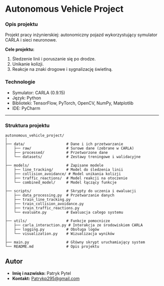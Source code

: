 # Autonomous Vehicle Project

### Opis projektu
Projekt pracy inżynierskiej: autonomiczny pojazd wykorzystujący symulator CARLA i sieci neuronowe.

**Cele projektu:**
1. Śledzenie linii i poruszanie się po drodze.
2. Unikanie kolizji.
3. Reakcje na znaki drogowe i sygnalizację świetlną.

### Technologie
- Symulator: CARLA (0.9.15)
- Język: Python
- Biblioteki: TensorFlow, PyTorch, OpenCV, NumPy, Matplotlib
- IDE: PyCharm

---

### Struktura projektu
```
autonomous_vehicle_project/
│
├── data/                   # Dane i ich przetwarzanie
│   ├── raw/                # Surowe dane (zebrane w CARLA)
│   ├── processed/          # Przetworzone dane
│   └── datasets/           # Zestawy treningowe i walidacyjne
│
├── models/                 # Zapisane modele
│   ├── line_tracking/      # Model do śledzenia linii
│   ├── collision_avoidance/ # Model unikania kolizji
│   ├── traffic_reactions/  # Model reakcji na otoczenie
│   └── combined_model/     # Model łączący funkcje
│
├── scripts/                # Skrypty do uczenia i ewaluacji
│   ├── data_processing.py  # Przetwarzanie danych
│   ├── train_line_tracking.py
│   ├── train_collision_avoidance.py
│   ├── train_traffic_reactions.py
│   └── evaluate.py         # Ewaluacja całego systemu
│
├── utils/                  # Funkcje pomocnicze
│   ├── carla_interaction.py # Interakcja ze środowiskiem CARLA
│   ├── logging.py          # Obsługa logów
│   └── visualization.py    # Wizualizacja wyników
│
├── main.py                 # Główny skrypt uruchamiający system
└── README.md               # Opis projektu
```
## Autor
- **Imię i nazwisko:** Patryk Pytel
- **Kontakt:** Patrykp295@gmail.com
